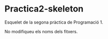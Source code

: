 # Practica2-skeleton

Esquelet de la segona pràctica de Programació 1.

No modifiqueu els noms dels fitxers.
